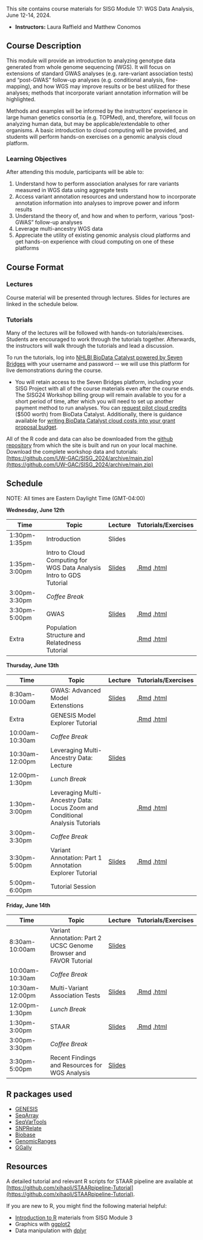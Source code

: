 This site contains course materials for SISG Module 17: WGS Data Analysis, June 12-14, 2024. 

- **Instructors:** Laura Raffield and Matthew Conomos

## Course Description
This module will provide an introduction to analyzing genotype data generated from whole genome sequencing (WGS). It will focus on extensions of standard GWAS analyses (e.g. rare-variant association tests) and “post-GWAS” follow-up analyses (e.g. conditional analysis, fine-mapping), and how WGS may improve results or be best utilized for these analyses; methods that incorporate variant annotation information will be highlighted.

Methods and examples will be informed by the instructors’ experience in large human genetics consortia (e.g. TOPMed), and, therefore, will focus on analyzing human data, but may be applicable/extendable to other organisms. A basic introduction to cloud computing will be provided, and students will perform hands-on exercises on a genomic analysis cloud platform.

### Learning Objectives
After attending this module, participants will be able to: 
1. Understand how to perform association analyses for rare variants measured in WGS data using aggregate tests
2. Access variant annotation resources and understand how to incorporate annotation information into analyses to improve power and inform results
3. Understand the theory of, and how and when to perform, various “post-GWAS” follow-up analyses 
4. Leverage multi-ancestry WGS data
5. Appreciate the utility of existing genomic analysis cloud platforms and get hands-on experience with cloud computing on one of these platforms

## Course Format

### Lectures
Course material will be presented through lectures. Slides for lectures are linked in the schedule below.

### Tutorials
Many of the lectures will be followed with hands-on tutorials/exercises. Students are encouraged to work through the tutorials together. Afterwards, the instructors will walk through the tutorials and lead a discussion.

To run the tutorials, log into [NHLBI BioData Catalyst powered by Seven Bridges](https://platform.sb.biodatacatalyst.nhlbi.nih.gov) with your username and password -- we will use this platform for live demonstrations during the course.

- You will retain access to the Seven Bridges platform, including your SISG Project with all of the course materials even after the course ends. The SISG24 Workshop billing group will remain available to you for a short period of time, after which you will need to set up another payment method to run analyses. You can [request pilot cloud credits](https://biodatacatalyst.nhlbi.nih.gov/resources/cloud-credits) ($500 worth) from BioData Catalyst. Additionally, there is guidance available for [writing BioData Catalyst cloud costs into your grant proposal budget](https://bdcatalyst.gitbook.io/biodata-catalyst-documentation/written-documentation/getting-started/writing-biodata-catalyst-into-a-grant-proposal). 

All of the R code and data can also be downloaded from the [github repository](https://github.com/UW-GAC/SISG_2024) from which the site is built and run on your local machine. Download the complete workshop data and tutorials: [https://github.com/UW-GAC/SISG_2024/archive/main.zip](https://github.com/UW-GAC/SISG_2024/archive/main.zip)


## Schedule

NOTE: All times are Eastern Daylight Time (GMT-04:00)

**Wednesday, June 12th**

| Time | Topic | Lecture | Tutorials/Exercises |
| --- | --- | --- | --- |
| 1:30pm-1:35pm | Introduction | Slides | |
| 1:35pm-3:00pm | Intro to Cloud Computing for WGS Data Analysis <br> Intro to GDS Tutorial | [Slides](https://docs.google.com/presentation/d/1SVbxImtUE0VsEHzl8mpj2oXBdT_Alw8twkj1CX8efLY/preview?slide=id.p) | [.Rmd](https://github.com/UW-GAC/SISG_2024/blob/main/01_gds_intro.Rmd) [.html](https://htmlpreview.github.io/?https://github.com/UW-GAC/SISG_2024/blob/main/01_gds_intro.html) |
| 3:00pm-3:30pm | _Coffee Break_ | | |
| 3:30pm-5:00pm | GWAS | [Slides](https://drive.google.com/file/d/1QvaRc5n1TI85qPAHTj3SuKRWYo1Flmaf/view?usp=drive_link) | [.Rmd](https://github.com/UW-GAC/SISG_2024/blob/main/02_GWAS.Rmd) [.html](https://htmlpreview.github.io/?https://github.com/UW-GAC/SISG_2024/blob/main/02_GWAS.html) |
| Extra | Population Structure and Relatedness Tutorial | | [.Rmd](https://github.com/UW-GAC/SISG_2024/blob/main/02.A_pop_structure_relatedness.Rmd) [.html](https://htmlpreview.github.io/?https://github.com/UW-GAC/SISG_2024/blob/main/02.A_pop_structure_relatedness.html)

**Thursday, June 13th**

| Time | Topic | Lecture | Tutorials/Exercises |
| --- | --- | --- | --- |
| 8:30am-10:00am | GWAS: Advanced Model Extenstions | [Slides](https://drive.google.com/file/d/1Fam4_KTQYRl20vANVkIbHm8TxgTLke5h/view?usp=drive_link) | [.Rmd](https://github.com/UW-GAC/SISG_2024/blob/main/03_advanced_GWAS.Rmd) [.html](https://htmlpreview.github.io/?https://github.com/UW-GAC/SISG_2024/blob/main/03_advanced_GWAS.html) |
| Extra | GENESIS Model Explorer Tutorial | | [.Rmd](https://github.com/UW-GAC/SISG_2024/blob/main/03.A_GENESIS_model_explorer.Rmd) [.html](https://htmlpreview.github.io/?https://github.com/UW-GAC/SISG_2024/blob/main/03.A_GENESIS_model_explorer.html)
| 10:00am-10:30am | _Coffee Break_ | | |
| 10:30am-12:00pm | Leveraging Multi-Ancestry Data: Lecture | [Slides](https://docs.google.com/presentation/d/1tXdJ1ti1kOBgQhD1M_LTB7WOQZ2r9HmJ/preview?slide=id.p1) |
| 12:00pm-1:30pm | _Lunch Break_ | | |
| 1:30pm-3:00pm | Leveraging Multi-Ancestry Data: <br> Locus Zoom and Conditional Analysis Tutorials | | [.Rmd](https://github.com/UW-GAC/SISG_2024/blob/main/04_conditional_analysis.Rmd) [.html](https://htmlpreview.github.io/?https://github.com/UW-GAC/SISG_2024/blob/main/04_conditional_analysis.html)
| 3:00pm-3:30pm | _Coffee Break_ | | |
| 3:30pm-5:00pm | Variant Annotation: Part 1 <br> Annotation Explorer Tutorial | [Slides](https://docs.google.com/presentation/d/1W4A_XSPKwYSIJnzO9YmFh478CD4bT7Wv/preview?slide=id.p1) | [.Rmd](https://github.com/UW-GAC/SISG_2024/blob/main/05_annotation_explorer.Rmd) [.html](https://htmlpreview.github.io/?https://github.com/UW-GAC/SISG_2024/blob/main/05_annotation_explorer.html) |
| 5:00pm-6:00pm | Tutorial Session | | |

**Friday, June 14th**

| Time | Topic | Lecture | Tutorials/Exercises |
| --- | --- | --- | --- |
| 8:30am-10:00am | Variant Annotation: Part 2 <br> UCSC Genome Browser and FAVOR Tutorial | [Slides](https://docs.google.com/presentation/d/1W4A_XSPKwYSIJnzO9YmFh478CD4bT7Wv/preview?slide=id.p29) | |
| 10:00am-10:30am | _Coffee Break_ | | |
| 10:30am-12:00pm | Multi-Variant Association Tests | [Slides](https://drive.google.com/file/d/1Gp2G-Lb7z44okN8twGpltBZR_zlQDUa7/view?usp=drive_link) | [.Rmd](https://github.com/UW-GAC/SISG_2024/blob/main/06_aggregate_tests.Rmd) [.html](https://htmlpreview.github.io/?https://github.com/UW-GAC/SISG_2024/blob/main/06_aggregate_tests.html)
| 12:00pm-1:30pm | _Lunch Break_ | | |
| 1:30pm-3:00pm | STAAR | [Slides](https://docs.google.com/presentation/d/1svNLntJqOfqrwHhY3Gr39aON53pgz_0T/preview?slide=id.p1) | [.Rmd](https://github.com/UW-GAC/SISG_2024/blob/main/07_STAAR.Rmd) [.html](https://htmlpreview.github.io/?https://github.com/UW-GAC/SISG_2024/blob/main/07_STAAR.html) |
| 3:00pm-3:30pm | _Coffee Break_ | | |
| 3:30pm-5:00pm | Recent Findings and Resources for WGS Analysis | [Slides](https://docs.google.com/presentation/d/1D9W_sCeM6ydkEZcJH00GsJ0QPaCjB2A-/preview?slide=id.p1) |

## R packages used

- [GENESIS](http://bioconductor.org/packages/release/bioc/html/GENESIS.html)
- [SeqArray](http://bioconductor.org/packages/release/bioc/html/SeqArray.html)
- [SeqVarTools](http://bioconductor.org/packages/release/bioc/html/SeqVarTools.html)
- [SNPRelate](http://bioconductor.org/packages/release/bioc/html/SNPRelate.html)
- [Biobase](https://bioconductor.org/packages/release/bioc/html/Biobase.html)
- [GenomicRanges](https://bioconductor.org/packages/release/bioc/html/GenomicRanges.html)
- [GGally](https://cran.r-project.org/web/packages/GGally)


## Resources

A detailed tutorial and relevant R scripts for STAAR pipeline are available at [https://github.com/xihaoli/STAARpipeline-Tutorial](https://github.com/xihaoli/STAARpipeline-Tutorial).

If you are new to R, you might find the following material helpful:

- [Introduction to R](http://faculty.washington.edu/kenrice/rintro/) materials from SISG Module 3
- Graphics with [ggplot2](https://ggplot2.tidyverse.org/)
- Data manipulation with [dplyr](http://dplyr.tidyverse.org/)
